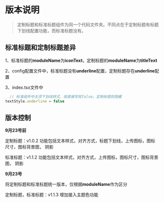 # 版本说明

>    定制标题和标准标题组件为同一个代码文件夹。不同点在于定制标题有标题下划线配置功能，而标准标题没有。

## 标准标题和定制标题差异

1、标准标题的**moduleName**为**iconText**，定制标题的**moduleName**为**titleText**

2、config配置文件中，标准标题没有**underline**配置，定制标题存在**underline**配置

3、index.tsx文件中

```js
  // 标准组件中无须下划线样式，故直接写死false。定制标题则隐藏
textStyle.underline = false
```

## 版本控制

**9月23号前**

定制标题：v1.0.2 功能包括文本样式，对齐方式，标题下划线，上传图标，图标尺寸，图标背景图， 					阴影

标准标题：v1.1.2 功能包括文本样式，对齐方式，上传图标，图标尺寸，图标背景图， 阴影

**9月23号**

将定制标题和标准标题统一版本，仅根据**moduleName**作为区分

定制标题，标准标题：v1.1.3 增加接入主题色功能



